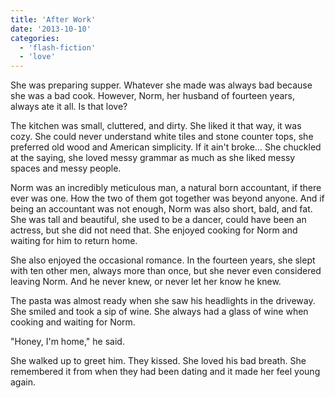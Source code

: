 ```yaml
---
title: 'After Work'
date: '2013-10-10'
categories:
  - 'flash-fiction'
  - 'love'
---
```


She was preparing supper. Whatever she made was always bad because she was a bad
cook. However, Norm, her husband of fourteen years, always ate it all. Is that
love?

<!-- truncate -->


The kitchen was small, cluttered, and dirty. She liked it that way, it was cozy.
She could never understand white tiles and stone counter tops, she preferred old
wood and American simplicity. If it ain't broke... She chuckled at the saying,
she loved messy grammar as much as she liked messy spaces and messy people.

Norm was an incredibly meticulous man, a natural born accountant, if there ever
was one. How the two of them got together was beyond anyone. And if being an
accountant was not enough, Norm was also short, bald, and fat. She was tall and
beautiful, she used to be a dancer, could have been an actress, but she did not
need that. She enjoyed cooking for Norm and waiting for him to return home.

She also enjoyed the occasional romance. In the fourteen years, she slept with
ten other men, always more than once, but she never even considered leaving
Norm. And he never knew, or never let her know he knew.

The pasta was almost ready when she saw his headlights in the driveway. She
smiled and took a sip of wine. She always had a glass of wine when cooking and
waiting for Norm.

"Honey, I'm home," he said.

She walked up to greet him. They kissed. She loved his bad breath. She
remembered it from when they had been dating and it made her feel young again.
